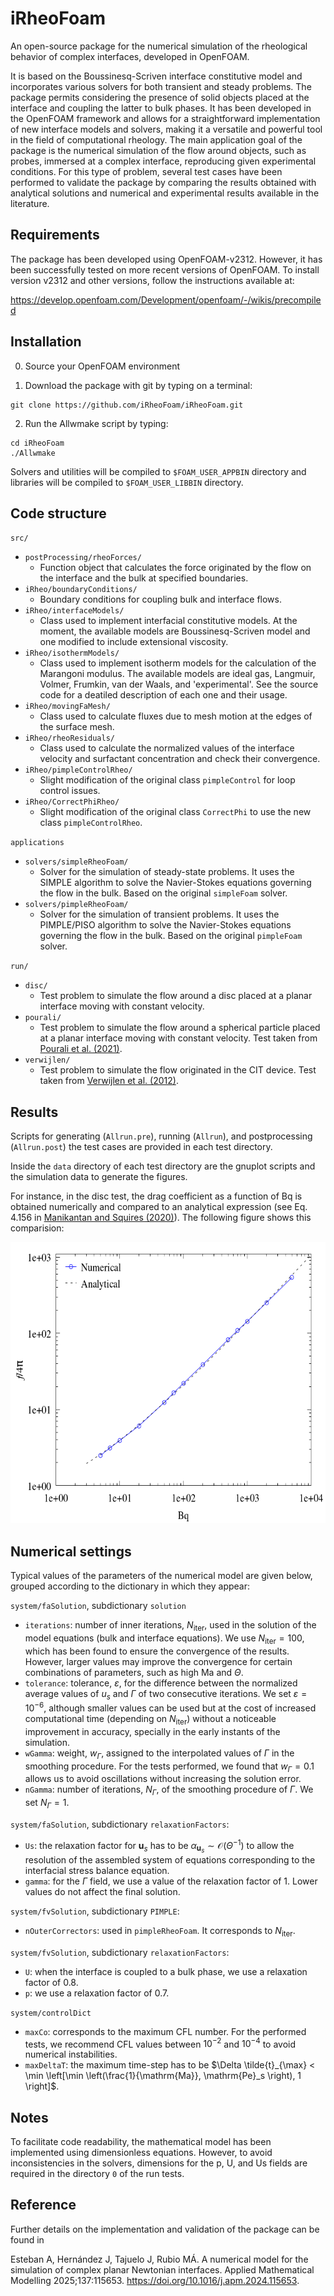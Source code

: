 # iRheoFoam

An open-source package for the numerical simulation of the rheological behavior of complex interfaces, developed in OpenFOAM. 

It is based on the Boussinesq-Scriven interface constitutive model and incorporates various solvers for both transient and steady problems. The package permits considering the presence of solid objects placed at the interface and coupling the latter to bulk phases. It has been developed in the OpenFOAM framework and allows for a straightforward implementation of new interface models and solvers, making it a versatile and powerful tool in the field of computational rheology. The main application goal of the package is the numerical simulation of the flow around objects, such as probes, immersed at a complex interface, reproducing given experimental conditions. For this type of problem, several test cases have been performed to validate the package by comparing the results obtained with analytical solutions and numerical and experimental results available in the literature.

## Requirements
The package has been developed using OpenFOAM-v2312. However, it has been successfully tested on more recent versions of OpenFOAM. To install version v2312 and other versions, follow the instructions available at:

https://develop.openfoam.com/Development/openfoam/-/wikis/precompiled

## Installation
0. Source your OpenFOAM environment

1. Download the package with git by typing on a terminal:
```
git clone https://github.com/iRheoFoam/iRheoFoam.git
```

2.  Run the Allwmake script by typing:
```
cd iRheoFoam
./Allwmake
```

Solvers and utilities will be compiled to `$FOAM_USER_APPBIN` directory and libraries will be compiled to `$FOAM_USER_LIBBIN` directory.

## Code structure
`src/`
* `postProcessing/rheoForces/`
	* Function object that calculates the force originated by the flow on the interface and the bulk at specified boundaries.
* `iRheo/boundaryConditions/`
	* Boundary conditions for coupling bulk and interface flows.
* `iRheo/interfaceModels/`
	* Class used to implement interfacial constitutive models. At the moment, the available models are Boussinesq-Scriven model and one modified to include extensional viscosity.
* `iRheo/isothermModels/`
	* Class used to implement isotherm models for the calculation of the Marangoni modulus. The available models are ideal gas, Langmuir, Volmer, Frumkin, van der Waals, and 'experimental'. See the source code for a deatiled description of each one and their usage.
* `iRheo/movingFaMesh/`
	* Class used to calculate fluxes due to mesh motion at the edges of the surface mesh.
* `iRheo/rheoResiduals/`
	* Class used to calculate the normalized values of the interface velocity and surfactant concentration and check their convergence.
* `iRheo/pimpleControlRheo/`
	* Slight modification of the original class `pimpleControl` for loop control issues.
* `iRheo/CorrectPhiRheo/`
	* Slight modification of the original class `CorrectPhi` to use the new class `pimpleControlRheo`.

`applications`
- `solvers/simpleRheoFoam/`
	- Solver for the simulation of steady-state problems. It uses the SIMPLE algorithm to solve the Navier-Stokes equations governing the flow in the bulk. Based on the original `simpleFoam` solver.
- `solvers/pimpleRheoFoam/`
	- Solver for the simulation of transient problems. It uses the PIMPLE/PISO algorithm to solve the Navier-Stokes equations governing the flow in the bulk. Based on the original `pimpleFoam` solver.

`run/`
- `disc/`
	 - Test problem to simulate the flow around a disc placed at a planar interface moving with constant velocity.
- `pourali/`
	 - Test problem to simulate the flow around a spherical particle placed at a planar interface moving with constant velocity. Test taken from [Pourali et al. (2021)](https://doi.org/10.1063/5.0050936).
- `verwijlen/`
	 - Test problem to simulate the flow originated in the CIT device. Test taken from [Verwijlen et al. (2012)](http://dx.doi.org/10.1122/1.4733717).

## Results
Scripts for generating (`Allrun.pre`), running (`Allrun`), and postprocessing (`Allrun.post`) the test cases are provided in each test directory. 

Inside the `data` directory of each test directory are the gnuplot scripts and the simulation data to generate the figures. 

For instance, in the disc test, the drag coefficient as a function of Bq is obtained numerically and compared to an analytical expression (see Eq. 4.156 in [Manikantan and Squires (2020)](https://doi.org/10.1017/jfm.2020.170)). The following figure shows this comparision:

<p align="center"> 
<img src="doc/disc-fBq.png" width="600" height="450" >
</p>

## Numerical settings
Typical values of the parameters of the numerical model are given below, grouped according to the dictionary in which they appear:

`system/faSolution`, subdictionary `solution`
- `iterations`: number of inner iterations, $N_\mathrm{iter}$, used in the solution of the model equations (bulk and interface equations). We use $N_\mathrm{iter} = 100$, which has been found to ensure the convergence of the results. However, larger values may improve the convergence for certain combinations of parameters, such as high Ma and $\Theta$.
- `tolerance`: tolerance, $\varepsilon$, for the difference between the normalized average values of $u_s$ and $\Gamma$ of two consecutive iterations. We set $\varepsilon =10^{-6}$, although smaller values can be used but at the cost of increased computational time (depending on $N_\mathrm{iter}$) without a noticeable improvement in accuracy, specially in the early instants of the simulation.
- `wGamma`: weight, $w_\Gamma$, assigned to the interpolated values of $\Gamma$ in the smoothing procedure. For the tests performed, we found that $w_\Gamma = 0.1$ allows us to avoid oscillations without increasing the solution error.
- `nGamma`: number of iterations, $N_\Gamma$, of the smoothing procedure of $\Gamma$. We set $N_\Gamma = 1$.

`system/faSolution`, subdictionary `relaxationFactors`:
 - `Us`: the relaxation factor for $\mathbf u_{s}$ has to be $\alpha_{\mathbf{u}_s}\sim \mathcal{O}(\Theta^{-1})$ to allow the resolution of the assembled system of equations corresponding to the interfacial stress balance equation.
 - `gamma`: for the $\Gamma$ field, we use a value of the relaxation factor of 1. Lower values do not affect the final solution.

`system/fvSolution`, subdictionary `PIMPLE`:
 - `nOuterCorrectors`: used in `pimpleRheoFoam`. It corresponds to $N_\mathrm{iter}$.

`system/fvSolution`, subdictionary `relaxationFactors`:
 - `U`: when the interface is coupled to a bulk phase, we use a relaxation factor of 0.8.
 - `p`: we use a relaxation factor of 0.7.
  
`system/controlDict`
- `maxCo`: corresponds to the maximum CFL number. For the performed tests, we recommend CFL values between $10^{-2}$ and $10^{-4}$ to avoid numerical instabilities.
- `maxDeltaT`: the maximum time-step has to be  $\Delta \tilde{t}_{\max} < \min \left[\min \left(\frac{1}{\mathrm{Ma}}, \mathrm{Pe}_s \right), 1 \right]$.

## Notes
To facilitate code readability, the mathematical model has been implemented using dimensionless equations. However, to avoid inconsistencies in the solvers, dimensions for the p, U, and Us fields are required in the directory `0` of the run tests.

## Reference
Further details on the implementation and validation of the package can be found in

Esteban A, Hernández J, Tajuelo J, Rubio MÁ. A numerical model for the simulation of complex planar Newtonian interfaces. Applied Mathematical Modelling 2025;137:115653. https://doi.org/10.1016/j.apm.2024.115653.



